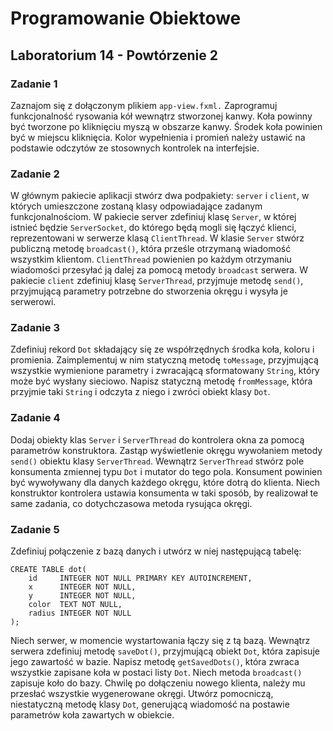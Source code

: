 # Programowanie Obiektowe

## Laboratorium 14 - Powtórzenie 2

### Zadanie 1

Zaznajom się z dołączonym plikiem ```app-view.fxml.``` Zaprogramuj funkcjonalność rysowania kół wewnątrz stworzonej kanwy. Koła powinny być tworzone po kliknięciu myszą w obszarze kanwy. Środek koła powinien być w miejscu kliknięcia. Kolor wypełnienia i promień należy ustawić na podstawie odczytów ze stosownych kontrolek na interfejsie.

### Zadanie 2

W głównym pakiecie aplikacji stwórz dwa podpakiety: ```server``` i ```client```, w których umieszczone zostaną klasy odpowiadające zadanym funkcjonalnościom. W pakiecie server zdefiniuj klasę ```Server```, w której istnieć będzie ```ServerSocket```, do którego będą mogli się łączyć klienci, reprezentowani w serwerze klasą ```ClientThread```. W klasie ```Server``` stwórz publiczną metodę ```broadcast()```, która prześle otrzymaną wiadomość wszystkim klientom. ```ClientThread``` powienien po każdym otrzymaniu wiadomości przesyłać ją dalej za pomocą metody ```broadcast``` serwera. W pakiecie ```client``` zdefiniuj klasę ```ServerThread```, przyjmuje metodę ```send()```, przyjmującą parametry potrzebne do stworzenia okręgu i wysyła je serwerowi.

### Zadanie 3

Zdefiniuj rekord ```Dot``` składający się ze współrzędnych środka koła, koloru i promienia. Zaimplementuj w nim statyczną metodę ```toMessage```, przyjmującą wszystkie wymienione parametry i zwracającą sformatowany ```String```, który może być wysłany sieciowo. Napisz statyczną metodę ```fromMessage```, która przyjmie taki ```String``` i odczyta z niego i zwróci obiekt klasy ```Dot```.

### Zadanie 4

Dodaj obiekty klas ```Server``` i ```ServerThread``` do kontrolera okna za pomocą parametrów konstruktora. Zastąp wyświetlenie okręgu wywołaniem metody ```send()``` obiektu klasy ```ServerThread```. Wewnątrz ```ServerThread``` stwórz pole konsumenta zmiennej typu ```Dot``` i mutator do tego pola. Konsument powinien być wywoływany dla danych każdego okręgu, które dotrą do klienta. Niech konstruktor kontrolera ustawia konsumenta w taki sposób, by realizował te same zadania, co dotychczasowa metoda rysująca okręgi.

### Zadanie 5

Zdefiniuj połączenie z bazą danych i utwórz w niej następującą tabelę:

```
CREATE TABLE dot(
    id     INTEGER NOT NULL PRIMARY KEY AUTOINCREMENT,
    x      INTEGER NOT NULL,
    y      INTEGER NOT NULL,
    color  TEXT NOT NULL,
    radius INTEGER NOT NULL
);
```

Niech serwer, w momencie wystartowania łączy się z tą bazą. Wewnątrz serwera zdefiniuj metodę ```saveDot()```, przyjmującą obiekt ```Dot```, która zapisuje jego zawartość w bazie.
Napisz metodę ```getSavedDots()```, która zwraca wszystkie zapisane koła w postaci listy ```Dot```. Niech metoda ```broadcast()``` zapisuje koło do bazy. Chwilę po dołączeniu nowego klienta, należy mu przesłać wszystkie wygenerowane okręgi. Utwórz pomocniczą, niestatyczną metodę klasy ```Dot```, generującą wiadomość na postawie parametrów koła zawartych w obiekcie.
